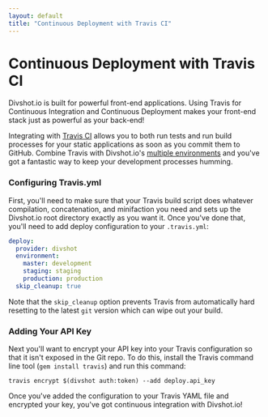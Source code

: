 ```yaml
---
layout: default
title: "Continuous Deployment with Travis CI"
---
```


# Continuous Deployment with Travis CI

<p class="lead">Divshot.io is built for powerful front-end applications. Using Travis for Continuous Integration and
Continuous Deployment makes your front-end stack just as powerful as your back-end!</p>

Integrating with [Travis CI](http://www.travis-ci.com) allows you to both run tests and run build processes for your static applications as soon
as you commit them to GitHub. Combine Travis with Divshot.io's [multiple environments](/guides/build) and you've got
a fantastic way to keep your development processes humming.

### Configuring Travis.yml

First, you'll need to make sure that your Travis build script does whatever compilation, concatenation, and minifaction
you need and sets up the Divshot.io root directory exactly as you want it. Once you've done that, you'll need to add
deploy configuration to your `.travis.yml`:

```yaml
deploy:
  provider: divshot
  environment:
    master: development
    staging: staging
    production: production
  skip_cleanup: true
```

Note that the `skip_cleanup` option prevents Travis from automatically hard resetting to the latest `git` version which
can wipe out your build.

### Adding Your API Key

Next you'll want to encrypt your API key into your Travis configuration so that it isn't exposed in the Git repo. To do
this, install the Travis command line tool (`gem install travis`) and run this command:

    travis encrypt $(divshot auth:token) --add deploy.api_key
    
Once you've added the configuration to your Travis YAML file and encrypted your key, you've got continuous integration
with Divshot.io!